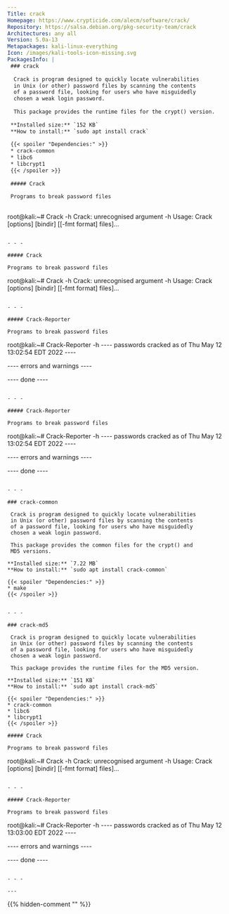 ```yaml
---
Title: crack
Homepage: https://www.crypticide.com/alecm/software/crack/
Repository: https://salsa.debian.org/pkg-security-team/crack
Architectures: any all
Version: 5.0a-13
Metapackages: kali-linux-everything 
Icon: /images/kali-tools-icon-missing.svg
PackagesInfo: |
 ### crack
 
  Crack is program designed to quickly locate vulnerabilities
  in Unix (or other) password files by scanning the contents
  of a password file, looking for users who have misguidedly
  chosen a weak login password.
   
  This package provides the runtime files for the crypt() version.
 
 **Installed size:** `152 KB`  
 **How to install:** `sudo apt install crack`  
 
 {{< spoiler "Dependencies:" >}}
 * crack-common
 * libc6 
 * libcrypt1 
 {{< /spoiler >}}
 
 ##### Crack
 
 Programs to break password files
 
 ```
 root@kali:~# Crack -h
 Crack: unrecognised argument -h
 Usage: Crack [options] [bindir] [[-fmt format] files]...
 ```
 
 - - -
 
 ##### Crack
 
 Programs to break password files
 
 ```
 root@kali:~# Crack -h
 Crack: unrecognised argument -h
 Usage: Crack [options] [bindir] [[-fmt format] files]...
 ```
 
 - - -
 
 ##### Crack-Reporter
 
 Programs to break password files
 
 ```
 root@kali:~# Crack-Reporter -h
 ---- passwords cracked as of Thu May 12 13:02:54 EDT 2022 ----
 
 
 ---- errors and warnings ----
 
 
 ---- done ----
 ```
 
 - - -
 
 ##### Crack-Reporter
 
 Programs to break password files
 
 ```
 root@kali:~# Crack-Reporter -h
 ---- passwords cracked as of Thu May 12 13:02:54 EDT 2022 ----
 
 
 ---- errors and warnings ----
 
 
 ---- done ----
 ```
 
 - - -
 
 ### crack-common
 
  Crack is program designed to quickly locate vulnerabilities
  in Unix (or other) password files by scanning the contents
  of a password file, looking for users who have misguidedly
  chosen a weak login password.
   
  This package provides the common files for the crypt() and
  MD5 versions.
 
 **Installed size:** `7.22 MB`  
 **How to install:** `sudo apt install crack-common`  
 
 {{< spoiler "Dependencies:" >}}
 * make
 {{< /spoiler >}}
 
 
 - - -
 
 ### crack-md5
 
  Crack is program designed to quickly locate vulnerabilities
  in Unix (or other) password files by scanning the contents
  of a password file, looking for users who have misguidedly
  chosen a weak login password.
   
  This package provides the runtime files for the MD5 version.
 
 **Installed size:** `151 KB`  
 **How to install:** `sudo apt install crack-md5`  
 
 {{< spoiler "Dependencies:" >}}
 * crack-common
 * libc6 
 * libcrypt1 
 {{< /spoiler >}}
 
 ##### Crack
 
 Programs to break password files
 
 ```
 root@kali:~# Crack -h
 Crack: unrecognised argument -h
 Usage: Crack [options] [bindir] [[-fmt format] files]...
 ```
 
 - - -
 
 ##### Crack-Reporter
 
 Programs to break password files
 
 ```
 root@kali:~# Crack-Reporter -h
 ---- passwords cracked as of Thu May 12 13:03:00 EDT 2022 ----
 
 
 ---- errors and warnings ----
 
 
 ---- done ----
 ```
 
 - - -
 
---
```

{{% hidden-comment "<!--Do not edit anything above this line-->" %}}
